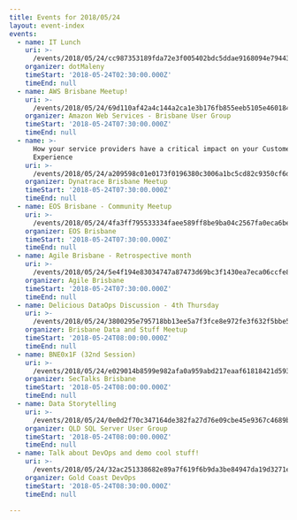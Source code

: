 ```yaml
---
title: Events for 2018/05/24
layout: event-index
events:
  - name: IT Lunch
    uri: >-
      /events/2018/05/24/cc987353189fda72e3f005402bdc5ddae9168094e79443c0c038865b4b29a865
    organizer: dotMaleny
    timeStart: '2018-05-24T02:30:00.000Z'
    timeEnd: null
  - name: AWS Brisbane Meetup!
    uri: >-
      /events/2018/05/24/69d110af42a4c144a2ca1e3b176fb855eeb5105e460184a8b06bf07e8839897c
    organizer: Amazon Web Services - Brisbane User Group
    timeStart: '2018-05-24T07:30:00.000Z'
    timeEnd: null
  - name: >-
      How your service providers have a critical impact on your Customer's
      Experience
    uri: >-
      /events/2018/05/24/a209598c01e0173f0196380c3006a1bc5cd82c9350cf6dc468bde5930e8a48ae
    organizer: Dynatrace Brisbane Meetup
    timeStart: '2018-05-24T07:30:00.000Z'
    timeEnd: null
  - name: EOS Brisbane - Community Meetup
    uri: >-
      /events/2018/05/24/4fa3ff795533334faee589ff8be9ba04c2567fa0eca6be34ffc5223345501510
    organizer: EOS Brisbane
    timeStart: '2018-05-24T07:30:00.000Z'
    timeEnd: null
  - name: Agile Brisbane - Retrospective month
    uri: >-
      /events/2018/05/24/5e4f194e83034747a87473d69bc3f1430ea7eca06ccfe80bd23fad063e973d4e
    organizer: Agile Brisbane
    timeStart: '2018-05-24T07:30:00.000Z'
    timeEnd: null
  - name: Delicious DataOps Discussion - 4th Thursday
    uri: >-
      /events/2018/05/24/3800295e795718bb13ee5a7f3fce8e972fe3f632f5bbe594b71e0b7c99f961ad
    organizer: Brisbane Data and Stuff Meetup
    timeStart: '2018-05-24T08:00:00.000Z'
    timeEnd: null
  - name: BNE0x1F (32nd Session)
    uri: >-
      /events/2018/05/24/e029014b8599e982afa0a959abd217eaaf61818421d5930a389d5086e085ca75
    organizer: SecTalks Brisbane
    timeStart: '2018-05-24T08:00:00.000Z'
    timeEnd: null
  - name: Data Storytelling
    uri: >-
      /events/2018/05/24/0e0d2f70c347164de382fa27d76e09cbe45e9367c4689b42650e6d0fda60302b
    organizer: QLD SQL Server User Group
    timeStart: '2018-05-24T08:00:00.000Z'
    timeEnd: null
  - name: Talk about DevOps and demo cool stuff!
    uri: >-
      /events/2018/05/24/32ac251338682e89a7f619f6b9da3be84947da19d3271ed84efda1e30dec888e
    organizer: Gold Coast DevOps
    timeStart: '2018-05-24T08:30:00.000Z'
    timeEnd: null

---
```

